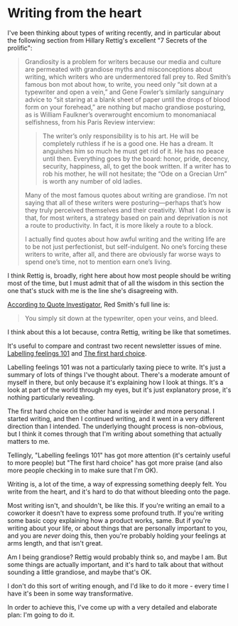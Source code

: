 # Writing from the heart

I've been thinking about types of writing recently, and in particular about the following section from Hillary Rettig's excellent "7 Secrets of the prolific":

> Grandiosity is a problem for writers because our media and culture are permeated with grandiose myths and misconceptions about writing, which writers who are undermentored fall prey to. Red Smith’s famous bon mot about how, to write, you need only “sit down at a typewriter and open a vein,” and Gene Fowler’s similarly sanguinary advice to “sit staring at a blank sheet of paper until the drops of blood form on your forehead,” are nothing but macho grandiose posturing, as is William Faulkner’s overwrought encomium to monomaniacal selfishness, from his Paris Review interview:
>
> > The writer’s only responsibility is to his art. He will be completely ruthless if he is a good one. He has a dream. It anguishes him so much he must get rid of it. He has no peace until then. Everything goes by the board: honor, pride, decency, security, happiness, all, to get the book written. If a writer has to rob his mother, he will not hesitate; the “Ode on a Grecian Urn” is worth any number of old ladies.
>
> Many of the most famous quotes about writing are grandiose. I’m not saying that all of these writers were posturing—perhaps that’s how they truly perceived themselves and their creativity. What I do know is that, for most writers, a strategy based on pain and deprivation is not a route to productivity. In fact, it is more likely a route to a block.
> 
> I actually find quotes about how awful writing and the writing life are to be not just perfectionist, but self-indulgent. No one’s forcing these writers to write, after all, and there are obviously far worse ways to spend one’s time, not to mention earn one’s living. 

I think Rettig is, broadly, right here about how most people should be writing most of the time, but I must admit that of all the wisdom in this section the one that's stuck with me is the line she's disagreeing with.

[According to Quote Investigator](https://quoteinvestigator.com/2011/09/14/writing-bleed/), Red Smith's full line is: 

> You simply sit down at the typewriter, open your veins, and bleed.

I think about this a lot because, contra Rettig, writing be like that sometimes.

It's useful to compare and contrast two recent newsletter issues of mine. [Labelling feelings 101](https://drmaciver.substack.com/p/labelling-feelings) and [The first hard choice](https://drmaciver.substack.com/p/first-hard-choice).

Labelling feelings 101 was not a particularly taxing piece to write. It's just a summary of lots of things I've thought about. There's a moderate amount of myself in there, but only because it's explaining how I look at things. It's a look at part of the world through my eyes, but it's just explanatory prose, it's nothing particularly revealing.

The first hard choice on the other hand is weirder and more personal. I started writing, and then I continued writing, and it went in a very different direction than I intended. The underlying thought process is non-obvious, but I think it comes through that I'm writing about something that actually matters to me.

Tellingly, "Labelling feelings 101" has got more attention (it's certainly useful to more people) but "The first hard choice" has got more praise (and also more people checking in to make sure that I'm OK).

Writing is, a lot of the time, a way of expressing something deeply felt. You write from the heart, and it's hard to do that without bleeding onto the page.

Most writing isn't, and shouldn't, be like this. If you're writing an email to a coworker it doesn't have to express some profound truth. If you're writing some basic copy explaining how a product works, same. But if you're writing about your life, or about things that are personally important to you, and you are *never* doing this, then you're probably holding your feelings at arms length, and that isn't great.

Am I being grandiose? Rettig would probably think so, and maybe I am. But some things are actually important, and it's hard to talk about that without sounding a little grandiose, and maybe that's OK.

I don't do this sort of writing enough, and I'd like to do it more - every time I have it's been in some way transformative.

In order to achieve this, I've come up with a very detailed and elaborate plan: I'm going to do it.
